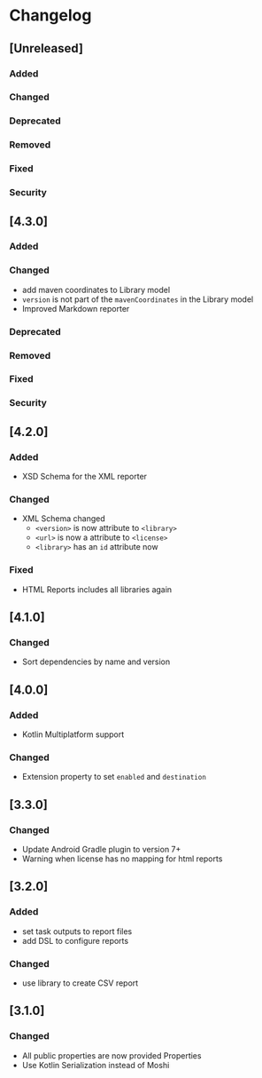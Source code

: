 # Changelog

## [Unreleased]
### Added

### Changed

### Deprecated

### Removed

### Fixed

### Security

## [4.3.0]
### Added

### Changed
- add maven coordinates to Library model
- `version` is not part of the `mavenCoordinates` in the Library model
- Improved Markdown reporter

### Deprecated

### Removed

### Fixed

### Security

## [4.2.0]
### Added
- XSD Schema for the XML reporter

### Changed
- XML Schema changed
  - `<version>` is now attribute to `<library>`
  - `<url>` is now a attribute to `<license>`
  - `<library>` has an `id` attribute now

### Fixed
- HTML Reports includes all libraries again

## [4.1.0]
### Changed
- Sort dependencies by name and version

## [4.0.0]
### Added
- Kotlin Multiplatform support

### Changed
- Extension property to set `enabled` and `destination`

## [3.3.0]
### Changed
- Update Android Gradle plugin to version 7+
- Warning when license has no mapping for html reports

## [3.2.0]
### Added
- set task outputs to report files
- add DSL to configure reports

### Changed
- use library to create CSV report

## [3.1.0]
### Changed
- All public properties are now provided Properties
- Use Kotlin Serialization instead of Moshi
